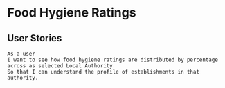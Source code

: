# Food Hygiene Ratings

## User Stories

```
As a user
I want to see how food hygiene ratings are distributed by percentage across as selected Local Authority
So that I can understand the profile of establishments in that authority.
```


